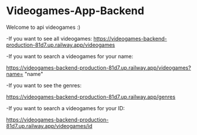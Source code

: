 # Videogames-App-Backend

Welcome to api videogames :)

-If you want to see all videogames:
https://videogames-backend-production-81d7.up.railway.app/videogames

-If you want to search a videogames for your name:

https://videogames-backend-production-81d7.up.railway.app/videogames?name= "name"

-If you want to see the genres:

https://videogames-backend-production-81d7.up.railway.app/genres

-If you want to search a videogames for your ID:

https://videogames-backend-production-81d7.up.railway.app/videogames/id
